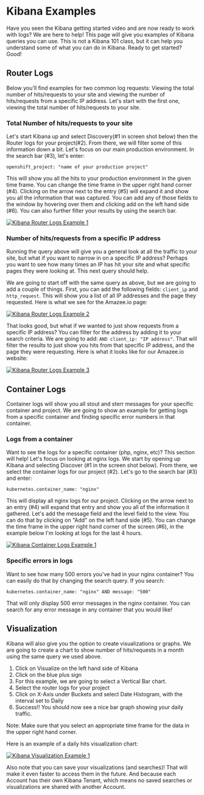 # Kibana Examples

Have you seen the Kibana getting started video and are now ready to work with logs? We are here to help! This page will give you examples of Kibana queries you can use. This is not a Kibana 101 class, but it can help you understand some of what you can do in Kibana. Ready to get started? Good!

## Router Logs

Below you'll find examples for two common log requests: Viewing the total number of hits/requests to your site and viewing the number of hits/requests from a specific IP address. Let's start with the first one, viewing the total number of hits/requests to your site.

### Total Number of hits/requests to your site

Let's start Kibana up and select Discovery\(\#1 in screen shot below\) then the Router logs for your project\(\#2\). From there, we will filter some of this information down a bit. Let's focus on our main production environment. In the search bar \(\#3\), let's enter:

`openshift_project: "name of your production project"`

This will show you all the hits to your production environment in the given time frame. You can change the time frame in the upper right hand corner \(\#4\). Clicking on the arrow next to the entry \(\#5\) will expand it and show you all the information that was captured. You can add any of those fields to the window by hovering over them and clicking add on the left hand side \(\#6\). You can also further filter your results by using the search bar.

[![Kibana Router Logs Example 1](https://github.com/AlannaBurke/lagoon/tree/877e2645fd914766a32b723e7f43539de5dea077/images/kibana_example1.png)](https://github.com/AlannaBurke/lagoon/tree/877e2645fd914766a32b723e7f43539de5dea077/images/kibana_example1.png)

### Number of hits/requests from a specific IP address

Running the query above will give you a general look at all the traffic to your site, but what if you want to narrow in on a specific IP address? Perhaps you want to see how many times an IP has hit your site and what specific pages they were looking at. This next query should help.

We are going to start off with the same query as above, but we are going to add a couple of things. First, you can add the following fields: `client_ip` and `http_request`. This will show you a list of all IP addresses and the page they requested. Here is what we see for the Amazee.io page:

[![Kibana Router Logs Example 2](https://github.com/AlannaBurke/lagoon/tree/877e2645fd914766a32b723e7f43539de5dea077/images/kibana_example2.png)](https://github.com/AlannaBurke/lagoon/tree/877e2645fd914766a32b723e7f43539de5dea077/images/kibana_example2.png)

That looks good, but what if we wanted to just show requests from a specific IP address? You can filter for the address by adding it to your search criteria. We are going to add: `AND client_ip: "IP address"`. That will filter the results to just show you hits from that specific IP address, and the page they were requesting. Here is what it looks like for our Amazee.io website:

[![Kibana Router Logs Example 3](https://github.com/AlannaBurke/lagoon/tree/877e2645fd914766a32b723e7f43539de5dea077/images/kibana_example3.png)](https://github.com/AlannaBurke/lagoon/tree/877e2645fd914766a32b723e7f43539de5dea077/images/kibana_example3.png)

## Container Logs

Container logs will show you all stout and sterr messages for your specific container and project. We are going to show an example for getting logs from a specific container and finding specific error numbers in that container.

### Logs from a container

Want to see the logs for a specific container \(php, nginx, etc\)? This section will help! Let's focus on looking at nginx logs. We start by opening up Kibana and selecting Discover \(\#1 in the screen shot below\). From there, we select the container logs for our project \(\#2\). Let's go to the search bar \(\#3\) and enter:

`kubernetes.container_name: "nginx"`

This will display all nginx logs for our project. Clicking on the arrow next to an entry \(\#4\) will expand that entry and show you all of the information it gathered. Let's add the message field and the level field to the view. You can do that by clicking on "Add" on the left hand side \(\#5\). You can change the time frame in the upper right hand corner of the screen \(\#6\), in the example below I'm looking at logs for the last 4 hours.

[![Kibana Container Logs Example 1](https://github.com/AlannaBurke/lagoon/tree/877e2645fd914766a32b723e7f43539de5dea077/images/kibana_example4.png)](https://github.com/AlannaBurke/lagoon/tree/877e2645fd914766a32b723e7f43539de5dea077/images/kibana_example4.png)

### Specific errors in logs

Want to see how many 500 errors you've had in your nginx container? You can easily do that by changing the search query. If you search:

`kubernetes.container_name: "nginx" AND message: "500"`

That will only display 500 error messages in the nginx container. You can search for any error message in any container that you would like!

## Visualization

Kibana will also give you the option to create visualizations or graphs. We are going to create a chart to show number of hits/requests in a month using the same query we used above.

1. Click on Visualize on the left hand side of Kibana
2. Click on the blue plus sign
3. For this example, we are going to select a Vertical Bar chart.
4. Select the router logs for your project
5. Click on X-Axis under Buckets and select Date Histogram, with the interval set to Daily
6. Success!! You should now see a nice bar graph showing your daily traffic.  

Note: Make sure that you select an appropriate time frame for the data in the upper right hand corner.

Here is an example of a daily hits visualization chart:

[![Kibana Visualization Example 1](https://github.com/AlannaBurke/lagoon/tree/877e2645fd914766a32b723e7f43539de5dea077/images/kibana_example5.png)](https://github.com/AlannaBurke/lagoon/tree/877e2645fd914766a32b723e7f43539de5dea077/images/kibana_example5.png)

Also note that you can save your visualizations \(and searches\)! That will make it even faster to access them in the future. And because each Account has their own Kibana Tenant, which means no saved searches or visualizations are shared with another Account.

